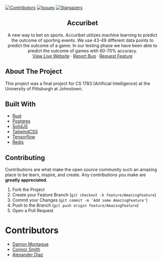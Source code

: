 [![Contributors][contributors-shield]][contributors-url]
[![Issues][issues-shield]][issues-url]
[![Stargazers][stars-shield]][stars-url]


<h2 align="center">Accuribet</h2>
<p align="center">
  A new way to bet on sports. Accuribet utilizes machine learning to predict the outcome of sporting events. We use 43-49 different data points to predict the outcome of a game. In our testing phase we have been able to predict the outcome of games with 60-70% accuracy.
  <br/>
    <a href="https://accuribet.win">View Live Website</a>
    ·
    <a href="https://github.com/day-mon/sports-betting-ai/issues/new">Report Bug</a>
    ·
    <a href="https://github.com/day-mon/sports-betting-ai/issues/new">Request Feature</a>
</p>


## About The Project
This project was a final project for CS 1783 (Artificial Intelligence) at the University of Pittsburgh at Johnstown.


## Built With
* [Rust](https://www.rust-lang.org/)
* [Postgres](https://www.postgresql.org/)
* [SolidJS](https://www.solidjs.com/)
* [TailwindCSS](https://tailwindcss.com/)
* [Tensorflow](https://www.tensorflow.org/)
* [Redis](https://redis.io/)


## Contributing
Contributions are what make the open source community such an amazing place to be learn, inspire, and create. Any contributions you make are **greatly appreciated**.

1. Fork the Project
2. Create your Feature Branch (`git checkout -b feature/AmazingFeature`)
3. Commit your Changes (`git commit -m 'Add some AmazingFeature'`)
4. Push to the Branch (`git push origin feature/AmazingFeature`)
5. Open a Pull Request

# Contributors
* [Damon Montague](mailto:dam286@pitt.edi)
* [Connor Smith](mailto:ces156@pitt.edu)
* [Alexander Diaz](mailto:ajd159@pitt.edu)

[contributors-shield]: https://img.shields.io/github/contributors/day-mon/sports-betting-ai.svg?style=for-the-badge
[contributors-url]: https://github.com/day-mon/sports-betting-ai/graphs/contributors
[issues-shield]: https://img.shields.io/github/issues/day-mon/sports-betting-ai.svg?style=for-the-badge
[issues-url]: https://github.com/day-mon/sports-betting-ai/issues
[stars-shield]: https://img.shields.io/github/stars/day-mon/sports-betting-ai.svg?style=for-the-badge
[stars-url]: https://github.com/day-mon/sports-betting-ai/stargazers
